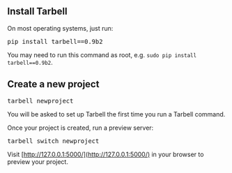 ## Install Tarbell

<p>On most operating systems, just run:</p>

<pre class="large">pip install tarbell==0.9b2</pre>

You may need to run this command as root, e.g. <code>sudo pip install tarbell==0.9b2</code>.

## Create a new project

<pre class="large">tarbell newproject</pre>

You will be asked to set up Tarbell the first time you run a Tarbell command.

Once your project is created, run a preview server:

<pre class="large">tarbell switch newproject</pre>

Visit [http://127.0.0.1:5000/](http://127.0.0.1:5000/) in your browser to preview your project.

